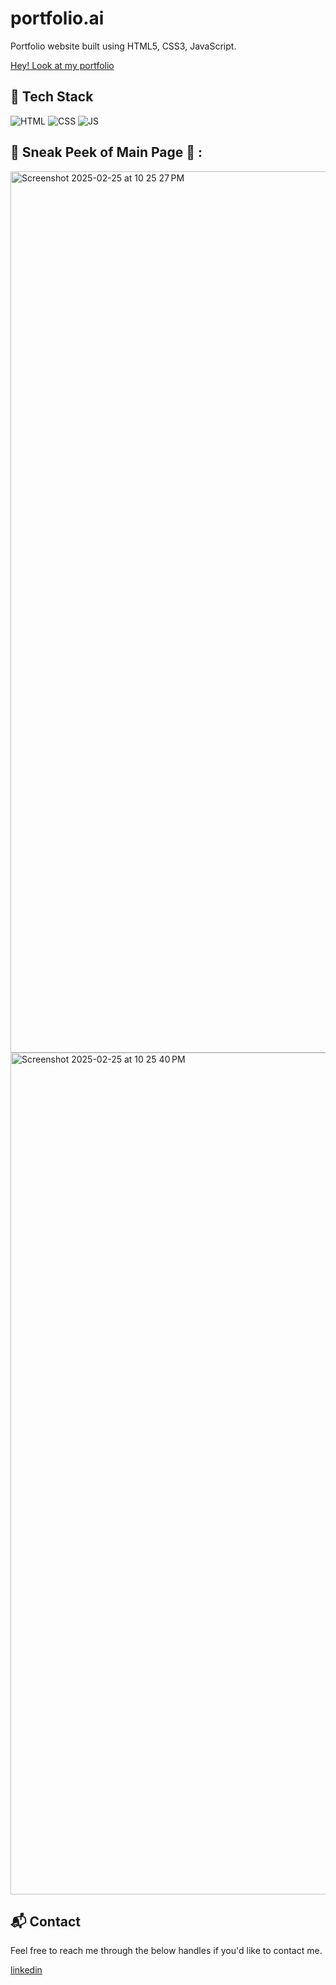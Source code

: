 # portfolio.ai

Portfolio website built using HTML5, CSS3, JavaScript.

[Hey! Look at my portfolio](https://yashnayi09.netlify.app/)

## 📌 Tech Stack
![HTML](https://img.shields.io/badge/html5%20-%23E34F26.svg?&style=for-the-badge&logo=html5&logoColor=white)
![CSS](https://img.shields.io/badge/css3%20-%231572B6.svg?&style=for-the-badge&logo=css3&logoColor=white)
![JS](https://img.shields.io/badge/javascript%20-%23323330.svg?&style=for-the-badge&logo=javascript&logoColor=%23F7DF1E)


## 📌 Sneak Peek of Main Page 🙈 :

<img width="1410" alt="Screenshot 2025-02-25 at 10 25 27 PM" src="https://github.com/user-attachments/assets/9234b86b-396d-48a3-b2c5-61c275091e02" />

<img width="1347" alt="Screenshot 2025-02-25 at 10 25 40 PM" src="https://github.com/user-attachments/assets/8516867d-3b87-4a38-992f-d1125f6ddee6" />



<h2>📬 Contact</h2>

Feel free to reach me through the below handles if you'd like to contact me.

[linkedin](https://www.linkedin.com/in/yashnayi)
